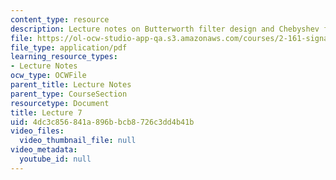 ```yaml
---
content_type: resource
description: Lecture notes on Butterworth filter design and Chebyshev filters.
file: https://ol-ocw-studio-app-qa.s3.amazonaws.com/courses/2-161-signal-processing-continuous-and-discrete-fall-2008/4dc3c856841a896bbcb8726c3dd4b41b_lecture_07.pdf
file_type: application/pdf
learning_resource_types:
- Lecture Notes
ocw_type: OCWFile
parent_title: Lecture Notes
parent_type: CourseSection
resourcetype: Document
title: Lecture 7
uid: 4dc3c856-841a-896b-bcb8-726c3dd4b41b
video_files:
  video_thumbnail_file: null
video_metadata:
  youtube_id: null
---
```

